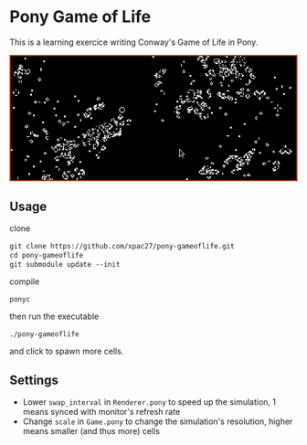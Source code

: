 # Pony Game of Life

This is a learning exercice writing Conway's Game of Life in Pony.

![Screenshot](assets/screenshot.png)

## Usage

clone

    git clone https://github.com/xpac27/pony-gameoflife.git
    cd pony-gameoflife
    git submodule update --init

compile

    ponyc

then run the executable

    ./pony-gameoflife

and click to spawn more cells.

## Settings

- Lower `swap_interval` in `Renderer.pony` to speed up the simulation, 1 means synced with monitor's refresh rate
- Change `scale` in `Game.pony` to change the simulation's resolution, higher means smaller (and thus more) cells
